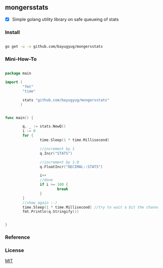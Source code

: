 ## mongersstats

* [x] Simple golang utility library on safe queueing of stats


### Install

```sh

go get -u -v github.com/bayugyug/mongersstats

```

### Mini-How-To


```go

package main

import (
        "fmt"
        "time"

        stats "github.com/bayugyug/mongersstats"
       )


func main() {

        q, _ := stats.NewQ()
        i := 0
        for {
                time.Sleep(1 * time.Millisecond)

                //increment by 1
                q.Incr("STATS")

                //increment by 1.0
                q.FloatIncr("DECIMAL::STATS")

                i++
                //done
                if i >= 100 {
                        break
                }
        }
        //show again :-)
        time.Sleep(1 * time.Millisecond) //try to wait a bit the channel :-)
        fmt.Println(q.Stringify())


}
```





### Reference




### License

[MIT](https://bayugyug.mit-license.org/)

